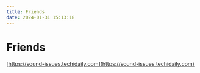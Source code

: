 ```yaml
---
title: Friends
date: 2024-01-31 15:13:18
---
```


# Friends

[https://sound-issues.techidaily.com](https://sound-issues.techidaily.com)